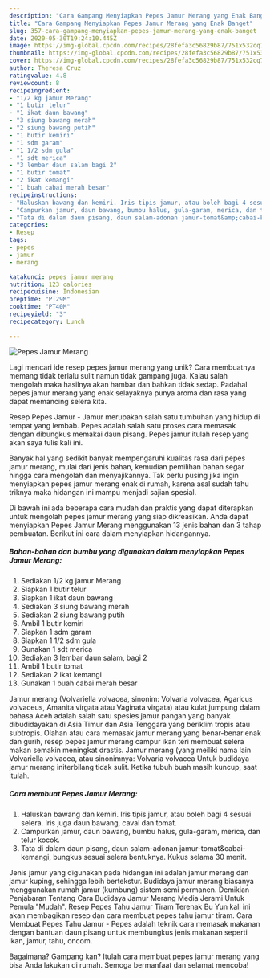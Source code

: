 ```yaml
---
description: "Cara Gampang Menyiapkan Pepes Jamur Merang yang Enak Banget"
title: "Cara Gampang Menyiapkan Pepes Jamur Merang yang Enak Banget"
slug: 357-cara-gampang-menyiapkan-pepes-jamur-merang-yang-enak-banget
date: 2020-05-30T19:24:10.445Z
image: https://img-global.cpcdn.com/recipes/28fefa3c56829b87/751x532cq70/pepes-jamur-merang-foto-resep-utama.jpg
thumbnail: https://img-global.cpcdn.com/recipes/28fefa3c56829b87/751x532cq70/pepes-jamur-merang-foto-resep-utama.jpg
cover: https://img-global.cpcdn.com/recipes/28fefa3c56829b87/751x532cq70/pepes-jamur-merang-foto-resep-utama.jpg
author: Theresa Cruz
ratingvalue: 4.8
reviewcount: 8
recipeingredient:
- "1/2 kg jamur Merang"
- "1 butir telur"
- "1 ikat daun bawang"
- "3 siung bawang merah"
- "2 siung bawang putih"
- "1 butir kemiri"
- "1 sdm garam"
- "1 1/2 sdm gula"
- "1 sdt merica"
- "3 lembar daun salam bagi 2"
- "1 butir tomat"
- "2 ikat kemangi"
- "1 buah cabai merah besar"
recipeinstructions:
- "Haluskan bawang dan kemiri. Iris tipis jamur, atau boleh bagi 4 sesuai selera. Iris juga daun bawang, cavai dan tomat."
- "Campurkan jamur, daun bawang, bumbu halus, gula-garam, merica, dan telur kocok."
- "Tata di dalam daun pisang, daun salam-adonan jamur-tomat&amp;cabai-kemangi, bungkus sesuai selera bentuknya. Kukus selama 30 menit."
categories:
- Resep
tags:
- pepes
- jamur
- merang

katakunci: pepes jamur merang 
nutrition: 123 calories
recipecuisine: Indonesian
preptime: "PT29M"
cooktime: "PT40M"
recipeyield: "3"
recipecategory: Lunch

---
```



![Pepes Jamur Merang](https://img-global.cpcdn.com/recipes/28fefa3c56829b87/751x532cq70/pepes-jamur-merang-foto-resep-utama.jpg)

Lagi mencari ide resep pepes jamur merang yang unik? Cara membuatnya memang tidak terlalu sulit namun tidak gampang juga. Kalau salah mengolah maka hasilnya akan hambar dan bahkan tidak sedap. Padahal pepes jamur merang yang enak selayaknya punya aroma dan rasa yang dapat memancing selera kita.

Resep Pepes Jamur - Jamur merupakan salah satu tumbuhan yang hidup di tempat yang lembab. Pepes adalah salah satu proses cara memasak dengan dibungkus memakai daun pisang. Pepes jamur itulah resep yang akan saya tulis kali ini.

Banyak hal yang sedikit banyak mempengaruhi kualitas rasa dari pepes jamur merang, mulai dari jenis bahan, kemudian pemilihan bahan segar hingga cara mengolah dan menyajikannya. Tak perlu pusing jika ingin menyiapkan pepes jamur merang enak di rumah, karena asal sudah tahu triknya maka hidangan ini mampu menjadi sajian spesial.


Di bawah ini ada beberapa cara mudah dan praktis yang dapat diterapkan untuk mengolah pepes jamur merang yang siap dikreasikan. Anda dapat menyiapkan Pepes Jamur Merang menggunakan 13 jenis bahan dan 3 tahap pembuatan. Berikut ini cara dalam menyiapkan hidangannya.

<!--inarticleads1-->

##### Bahan-bahan dan bumbu yang digunakan dalam menyiapkan Pepes Jamur Merang:

1. Sediakan 1/2 kg jamur Merang
1. Siapkan 1 butir telur
1. Siapkan 1 ikat daun bawang
1. Sediakan 3 siung bawang merah
1. Sediakan 2 siung bawang putih
1. Ambil 1 butir kemiri
1. Siapkan 1 sdm garam
1. Siapkan 1 1/2 sdm gula
1. Gunakan 1 sdt merica
1. Sediakan 3 lembar daun salam, bagi 2
1. Ambil 1 butir tomat
1. Sediakan 2 ikat kemangi
1. Gunakan 1 buah cabai merah besar


Jamur merang (Volvariella volvacea, sinonim: Volvaria volvacea, Agaricus volvaceus, Amanita virgata atau Vaginata virgata) atau kulat jumpung dalam bahasa Aceh adalah salah satu spesies jamur pangan yang banyak dibudidayakan di Asia Timur dan Asia Tenggara yang beriklim tropis atau subtropis. Olahan atau cara memasak jamur merang yang benar-benar enak dan gurih, resep pepes jamur merang campur ikan teri membuat selera makan semakin meningkat drastis. Jamur merang (yang meiliki nama lain Volvariella volvacea, atau sinonimnya: Volvaria volvacea Untuk budidaya jamur merang initerbilang tidak sulit. Ketika tubuh buah masih kuncup, saat itulah. 

<!--inarticleads2-->

##### Cara membuat Pepes Jamur Merang:

1. Haluskan bawang dan kemiri. Iris tipis jamur, atau boleh bagi 4 sesuai selera. Iris juga daun bawang, cavai dan tomat.
1. Campurkan jamur, daun bawang, bumbu halus, gula-garam, merica, dan telur kocok.
1. Tata di dalam daun pisang, daun salam-adonan jamur-tomat&amp;cabai-kemangi, bungkus sesuai selera bentuknya. Kukus selama 30 menit.


Jenis jamur yang digunakan pada hidangan ini adalah jamur merang dan jamur kuping, sehingga lebih bertekstur. Budidaya jamur merang biasanya menggunakan rumah jamur (kumbung) sistem semi permanen. Demikian Penjabaran Tentang Cara Budidaya Jamur Merang Media Jerami Untuk Pemula &#34;Mudah&#34;. Resep Pepes Tahu Jamur Tiram Terenak Bu Yun kali ini akan membagikan resep dan cara membuat pepes tahu jamur tiram. Cara Membuat Pepes Tahu Jamur - Pepes adalah teknik cara memasak makanan dengan bantuan daun pisang untuk membungkus jenis makanan seperti ikan, jamur, tahu, oncom. 

Bagaimana? Gampang kan? Itulah cara membuat pepes jamur merang yang bisa Anda lakukan di rumah. Semoga bermanfaat dan selamat mencoba!

